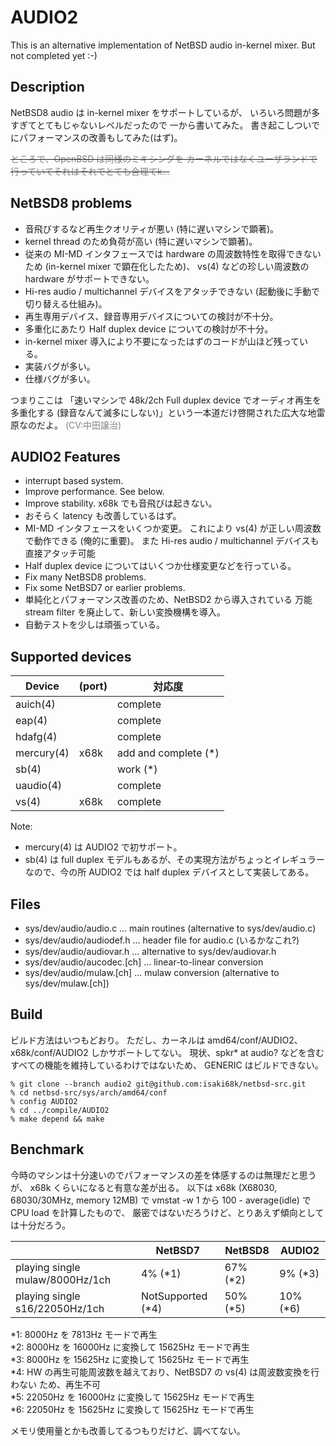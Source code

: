 AUDIO2
=====

This is an alternative implementation of NetBSD audio in-kernel mixer.
But not completed yet :-)

## Description

NetBSD8 audio は in-kernel mixer をサポートしているが、
いろいろ問題が多すぎてとてもじゃないレベルだったので
一から書いてみた。
書き起こしついでにパフォーマンスの改善もしてみた(はず)。

~~<font color="#808080">ところで、OpenBSD は同様のミキシングを
カーネルではなくユーザランドで行っていてそれはそれでとても合理てk…</font>~~


## NetBSD8 problems

* 音飛びするなど再生クオリティが悪い (特に遅いマシンで顕著)。
* kernel thread のため負荷が高い (特に遅いマシンで顕著)。
* 従来の MI-MD インタフェースでは hardware の周波数特性を取得できないため
(in-kernel mixer で顕在化したため)、
vs(4) などの珍しい周波数の hardware がサポートできない。
* Hi-res audio / multichannel デバイスをアタッチできない
(起動後に手動で切り替える仕組み)。
* 再生専用デバイス、録音専用デバイスについての検討が不十分。
* 多重化にあたり Half duplex device についての検討が不十分。
* in-kernel mixer 導入により不要になったはずのコードが山ほど残っている。
* 実装バグが多い。
* 仕様バグが多い。

つまりここは
「速いマシンで 48k/2ch Full duplex device でオーディオ再生を多重化する
(録音なんて滅多にしない)」という一本道だけ啓開された広大な地雷原なのだよ。
<font color="#808080">(CV:中田譲治)</font>


## AUDIO2 Features

* interrupt based system.
* Improve performance.  See below.
* Improve stability.  x68k でも音飛びは起きない。
* おそらく latency も改善しているはず。
* MI-MD インタフェースをいくつか変更。
これにより vs(4) が正しい周波数で動作できる (俺的に重要)。
また Hi-res audio / multichannel デバイスも直接アタッチ可能
* Half duplex device についてはいくつか仕様変更などを行っている。
* Fix many NetBSD8 problems.
* Fix some NetBSD7 or earlier problems.
* 単純化とパフォーマンス改善のため、NetBSD2 から導入されている
万能 stream filter を廃止して、新しい変換機構を導入。
* 自動テストを少しは頑張っている。


## Supported devices
|Device	|(port)	|対応度
|-------|-------|-------|
|auich(4)	|	|complete
|eap(4)		|	|complete
|hdafg(4)	|	|complete
|mercury(4)	|x68k	|add and complete (*)
|sb(4)		|	|work (*)
|uaudio(4)	|	|complete
|vs(4)		|x68k	|complete

Note:
* mercury(4) は AUDIO2 で初サポート。
* sb(4) は full duplex モデルもあるが、その実現方法がちょっとイレギュラー
なので、今の所 AUDIO2 では half duplex デバイスとして実装してある。


## Files

* sys/dev/audio/audio.c … main routines (alternative to sys/dev/audio.c)
* sys/dev/audio/audiodef.h … header file for audio.c (いるかなこれ?)
* sys/dev/audio/audiovar.h … alternative to sys/dev/audiovar.h
* sys/dev/audio/aucodec.[ch] … linear-to-linear conversion
* sys/dev/audio/mulaw.[ch] … mulaw conversion (alternative to sys/dev/mulaw.[ch])


## Build

ビルド方法はいつもどおり。
ただし、カーネルは amd64/conf/AUDIO2、x68k/conf/AUDIO2 しかサポートしてない。
現状、spkr* at audio? などを含むすべての機能を維持しているわけではないため、
GENERIC はビルドできない。

```
% git clone --branch audio2 git@github.com:isaki68k/netbsd-src.git
% cd netbsd-src/sys/arch/amd64/conf
% config AUDIO2
% cd ../compile/AUDIO2
% make depend && make
```

## Benchmark

今時のマシンは十分速いのでパフォーマンスの差を体感するのは無理だと思うが、
x68k くらいになると有意な差が出る。
以下は
x68k (X68030, 68030/30MHz, memory 12MB) で
vmstat -w 1 から 100 - average(idle) で CPU load を計算したもので、
厳密ではないだろうけど、とりあえず傾向としては十分だろう。

| |NetBSD7	|NetBSD8	| AUDIO2
|---|---|---|---|
|playing single mulaw/8000Hz/1ch	|4% (*1)	| 67% (*2)	| 9% (*3)
|playing single s16/22050Hz/1ch		|NotSupported (*4)| 50% (*5)	| 10% (*6)

 *1: 8000Hz を 7813Hz モードで再生  
 *2: 8000Hz を 16000Hz に変換して 15625Hz モードで再生  
 *3: 8000Hz を 15625Hz に変換して 15625Hz モードで再生  
 *4: HW の再生可能周波数を越えており、NetBSD7 の vs(4) は周波数変換を行わない
ため、再生不可  
 *5: 22050Hz を 16000Hz に変換して 15625Hz モードで再生  
 *6: 22050Hz を 15625Hz に変換して 15625Hz モードで再生  

メモリ使用量とかも改善してるつもりだけど、調べてない。
